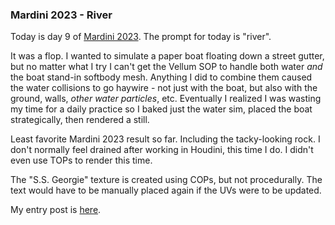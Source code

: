 ### Mardini 2023 - River

Today is day 9 of [Mardini 2023][mardini-2023]. The prompt for today is "river".

It was a flop. I wanted to simulate a paper boat floating down a street gutter, but
no matter what I try I can't get the Vellum SOP to handle both water _and_ the boat
stand-in softbody mesh. Anything I did to combine them caused the water collisions
to go haywire - not just with the boat, but also with the ground, walls, _other water
particles_, etc. Eventually I realized I was wasting my time for a daily practice
so I baked just the water sim, placed the boat strategically, then rendered a still.

Least favorite Mardini 2023 result so far. Including the tacky-looking rock. I don't
normally feel drained after working in Houdini, this time I do. I didn't even use
TOPs to render this time.

The "S.S. Georgie" texture is created using COPs, but not procedurally. The text
would have to be manually placed again if the UVs were to be updated.

My entry post is [here][entry-post].

[mardini-2023]: https://www.sidefx.com/community-main-menu/contests-jams/mardini-2023/
[entry-post]: https://www.sidefx.com/forum/topic/89246/?page=1#post-386218
